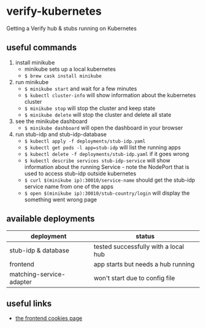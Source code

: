 # verify-kubernetes
Getting a Verify hub &amp; stubs running on Kubernetes 

## useful commands

1. install minikube
    - minikube sets up a local kubernetes
    - `$ brew cask install minikube`
2. run minikube
    - `$ minikube start` and wait for a few minutes
    - `$ kubectl cluster-info` will show information about the kubernetes cluster 
    - `$ minikube stop` will stop the cluster and keep state
    - `$ minikube delete` will stop the cluster and delete all state
3. see the minikube dashboard
    - `$ minikube dashboard` will open the dashboard in your browser
4. run stub-idp and stub-idp-database
    - `$ kubectl apply -f deployments/stub-idp.yaml`
    - `$ kubectl get pods -l app=stub-idp` will list the running apps
    - `$ kubectl delete -f deployments/stub-idp.yaml` if it goes wrong 
    - `$ kubectl describe services stub-idp-service` will show information about the running Service - note the NodePort that is used to access stub-idp outside kubernetes
    - `$ curl $(minikube ip):30010/service-name` should get the stub-idp service name from one of the apps
    - `$ open $(minikube ip):30010/stub-country/login` will display the something went wrong page

## available deployments

| deployment | status |
| ---------- | ------ |
| stub-idp & database      | tested successfully with a local hub |
| frontend                 | app starts but needs a hub running   |
| matching-service-adapter | won't start due to config file       |

## useful links

* [the frontend cookies page](http://192.168.99.100:30020/cookies)
    


